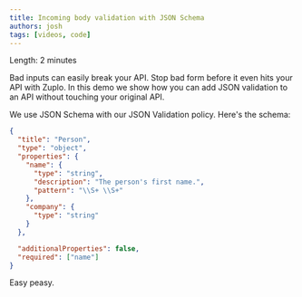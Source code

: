 ```yaml
---
title: Incoming body validation with JSON Schema
authors: josh
tags: [videos, code]
---
```


<YouTubeVideo url="https://www.youtube-nocookie.com/embed/BY8DQyhN_0c" />

Length: 2 minutes

Bad inputs can easily break your API. Stop bad form before it even hits your API with Zuplo. In this demo we show how you can add JSON validation to an API without touching your original API.

We use JSON Schema with our JSON Validation policy. Here's the schema:

```json
{
  "title": "Person",
  "type": "object",
  "properties": {
    "name": {
      "type": "string",
      "description": "The person's first name.",
      "pattern": "\\S+ \\S+"
    },
    "company": {
      "type": "string"
    }
  },

  "additionalProperties": false,
  "required": ["name"]
}
```

Easy peasy.
